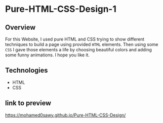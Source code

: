 # Pure-HTML-CSS-Design-1

## Overview
For this Website, I used pure HTML and CSS trying to show different techniques to build a page using provided `HTML` elements. Then using some `CSS` I gave those elements a life by choosing beautiful colors and adding some funny animations. I hope you like it.

## Technologies
* HTML
* CSS

## link to preview 
https://mohamed0sawy.github.io/Pure-HTML-CSS-Design/
